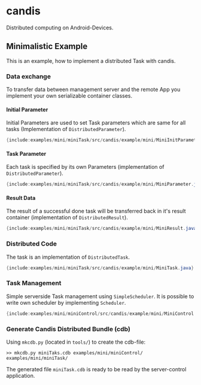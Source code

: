 candis
======

Distributed computing on Android-Devices.


## Minimalistic Example

This is an example, how to implement a distributed Task with candis. 

### Data exchange

To transfer data between management server and the remote App you implement your own serializable container classes.

#### Initial Parameter
Initial Parameters are used to set Task parameters which are same for all tasks (Implementation of `DistributedParameter`).

```java
{include:examples/mini/miniTask/src/candis/example/mini/MiniInitParameter.java}
```

#### Task Parameter
Each task is specified by its own Parameters (implementation of `DistributedParameter`).

```java
{include:examples/mini/miniTask/src/candis/example/mini/MiniParameter.java}
```

#### Result Data
The result of a successful done task will be transferred back in it's result container (implementation of `DistributedResult`).

```java
{include:examples/mini/miniTask/src/candis/example/mini/MiniResult.java}
```


### Distributed Code

The task is an implementation of `DistributedTask`.
 
```java
{include:examples/mini/miniTask/src/candis/example/mini/MiniTask.java}
```

### Task Management

Simple serverside Task management using `SimpleScheduler`. It is possible to write own scheduler by implementing `Scheduler`.

```java
{include:examples/mini/miniControl/src/candis/example/mini/MiniControl.java}
```

### Generate Candis Distributed Bundle (cdb)

Using `mkcdb.py` (located in `tools/`) to create the cdb-file:

```
>> mkcdb.py miniTaks.cdb examples/mini/miniControl/ examples/mini/miniTask/
```

The generated file `miniTask.cdb` is ready to be read by the server-control application.